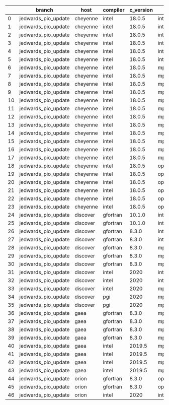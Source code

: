 |    | branch              | host     | compiler   | c_version   | mpi      | m_version   | o_g   | os     | build   | u_pass   | u_fail   | s_pass   | s_fail   | e_pass   | e_fail   | nuopc_pass   | nuopc_fail   | artifacts_hash                                                                                             | modified            |
|----|---------------------|----------|------------|-------------|----------|-------------|-------|--------|---------|----------|----------|----------|----------|----------|----------|--------------|--------------|------------------------------------------------------------------------------------------------------------|---------------------|
|  0 | jedwards_pio_update | cheyenne | intel      | 18.0.5      | intelmpi | 2018.4.274  | O     | Linux  | Pass    | 9033     | 0        | 49       | 0        | 80       | 0        | 50           | 0            | [artifacts](https://github.com/esmf-org/esmf-test-artifacts/tree/74ee4063a6beabbe5f2eb439f2d4cbee83a6c134) | 02/28/2022_13:17:41 |
|  1 | jedwards_pio_update | cheyenne | intel      | 18.0.5      | intelmpi | 2018.4.274  | O     | Linux  | Pass    | pending  | pending  | pending  | pending  | pending  | pending  | pending      | pending      | [artifacts](https://github.com/esmf-org/esmf-test-artifacts/tree/5eeb7b24211169ace1a4cac74824562f2c77440b) | 02/28/2022_14:19:28 |
|  2 | jedwards_pio_update | cheyenne | intel      | 18.0.5      | intelmpi | 2018.4.274  | O     | Linux  | Pass    | 9033     | 0        | 49       | 0        | 80       | 0        | 50           | 0            | [artifacts](https://github.com/esmf-org/esmf-test-artifacts/tree/79b4ed2993d81faae5049046d1db998a85ca0c93) | 02/28/2022_18:13:09 |
|  3 | jedwards_pio_update | cheyenne | intel      | 18.0.5      | intelmpi | 2018.4.274  | g     | Linux  | Pass    | 13657    | 0        | 49       | 0        | 80       | 0        | 50           | 0            | [artifacts](https://github.com/esmf-org/esmf-test-artifacts/tree/44868c97072884dbdaa0c80566d9fc3c99e629ae) | 02/28/2022_13:17:41 |
|  4 | jedwards_pio_update | cheyenne | intel      | 18.0.5      | intelmpi | 2018.4.274  | g     | Linux  | Pass    | pending  | pending  | pending  | pending  | pending  | pending  | pending      | pending      | [artifacts](https://github.com/esmf-org/esmf-test-artifacts/tree/5bd85d73005357c3081f9f984d295ca052752684) | 02/28/2022_14:19:28 |
|  5 | jedwards_pio_update | cheyenne | intel      | 18.0.5      | intelmpi | 2018.4.274  | g     | Linux  | Pass    | 13657    | 0        | 49       | 0        | 80       | 0        | 50           | 0            | [artifacts](https://github.com/esmf-org/esmf-test-artifacts/tree/175d088a851fcb5c9146672c2beb3a3d329818fc) | 02/28/2022_18:13:09 |
|  6 | jedwards_pio_update | cheyenne | intel      | 18.0.5      | mpiuni   | none        | O     | Linux  | Fail    | fail     | fail     | fail     | fail     | fail     | fail     | 0            | 50           | [artifacts](https://github.com/esmf-org/esmf-test-artifacts/tree/48f535738b0978065820bc374a43af807e11bcea) | 02/28/2022_12:17:44 |
|  7 | jedwards_pio_update | cheyenne | intel      | 18.0.5      | mpiuni   | none        | O     | Linux  | Fail    | fail     | fail     | fail     | fail     | fail     | fail     | fail         | fail         | [artifacts](https://github.com/esmf-org/esmf-test-artifacts/tree/cbf772a3c61e14203d6af7d1ad135c83285eb33f) | 02/28/2022_13:17:41 |
|  8 | jedwards_pio_update | cheyenne | intel      | 18.0.5      | mpiuni   | none        | O     | Linux  | Fail    | fail     | fail     | fail     | fail     | fail     | fail     | 0            | 50           | [artifacts](https://github.com/esmf-org/esmf-test-artifacts/tree/8ff11863a0125699a05f0f7ff07e4fdb0913cc68) | 02/28/2022_18:13:09 |
|  9 | jedwards_pio_update | cheyenne | intel      | 18.0.5      | mpiuni   | none        | g     | Linux  | Fail    | fail     | fail     | fail     | fail     | fail     | fail     | 0            | 50           | [artifacts](https://github.com/esmf-org/esmf-test-artifacts/tree/cdff10489270e13f70f239e05589010eae67477d) | 02/28/2022_12:17:44 |
| 10 | jedwards_pio_update | cheyenne | intel      | 18.0.5      | mpiuni   | none        | g     | Linux  | Fail    | fail     | fail     | fail     | fail     | fail     | fail     | fail         | fail         | [artifacts](https://github.com/esmf-org/esmf-test-artifacts/tree/4d57eb05a7d6221aac900670616c474a04ec0870) | 02/28/2022_13:17:41 |
| 11 | jedwards_pio_update | cheyenne | intel      | 18.0.5      | mpiuni   | none        | g     | Linux  | Fail    | fail     | fail     | fail     | fail     | fail     | fail     | 0            | 50           | [artifacts](https://github.com/esmf-org/esmf-test-artifacts/tree/ac494dd9fb25888b04ae95417af4ee83184e096b) | 02/28/2022_18:13:09 |
| 12 | jedwards_pio_update | cheyenne | intel      | 18.0.5      | mpt      | 2.19        | O     | Linux  | Pass    | 9033     | 0        | 49       | 0        | 80       | 0        | 0            | 50           | [artifacts](https://github.com/esmf-org/esmf-test-artifacts/tree/2e9416a88d24de22c37e666cb3d295e3e745b972) | 02/28/2022_13:17:41 |
| 13 | jedwards_pio_update | cheyenne | intel      | 18.0.5      | mpt      | 2.19        | O     | Linux  | Pass    | pending  | pending  | pending  | pending  | pending  | pending  | pending      | pending      | [artifacts](https://github.com/esmf-org/esmf-test-artifacts/tree/3526137519f3aa092ec704f3fb023c48693d9281) | 02/28/2022_14:19:28 |
| 14 | jedwards_pio_update | cheyenne | intel      | 18.0.5      | mpt      | 2.19        | O     | Linux  | Pass    | 9033     | 0        | 49       | 0        | 80       | 0        | 0            | 50           | [artifacts](https://github.com/esmf-org/esmf-test-artifacts/tree/a28dfc00bcbb9877aa7edbc900388c6af0e297fc) | 02/28/2022_18:13:09 |
| 15 | jedwards_pio_update | cheyenne | intel      | 18.0.5      | mpt      | 2.19        | g     | Linux  | Pass    | 13657    | 0        | 49       | 0        | 80       | 0        | 0            | 50           | [artifacts](https://github.com/esmf-org/esmf-test-artifacts/tree/c4c3c278a137a38e9e9927efec94287d8ec979d2) | 02/28/2022_13:17:41 |
| 16 | jedwards_pio_update | cheyenne | intel      | 18.0.5      | mpt      | 2.19        | g     | Linux  | Pass    | pending  | pending  | pending  | pending  | pending  | pending  | pending      | pending      | [artifacts](https://github.com/esmf-org/esmf-test-artifacts/tree/b5f54d1c3cb2d1d340a1967f9ab5c9833e24f7e8) | 02/28/2022_14:19:28 |
| 17 | jedwards_pio_update | cheyenne | intel      | 18.0.5      | mpt      | 2.19        | g     | Linux  | Pass    | 13657    | 0        | 49       | 0        | 80       | 0        | 0            | 50           | [artifacts](https://github.com/esmf-org/esmf-test-artifacts/tree/3b824a5d39ed24dfd306c8a6c4ce4493b0cd653c) | 02/28/2022_18:13:09 |
| 18 | jedwards_pio_update | cheyenne | intel      | 18.0.5      | openmpi  | 3.1.4       | O     | Linux  | Pass    | 9033     | 0        | 49       | 0        | 80       | 0        | 50           | 0            | [artifacts](https://github.com/esmf-org/esmf-test-artifacts/tree/811f787811ef5653e2fe1220f4848514db621363) | 02/28/2022_13:17:41 |
| 19 | jedwards_pio_update | cheyenne | intel      | 18.0.5      | openmpi  | 3.1.4       | O     | Linux  | Pass    | pending  | pending  | pending  | pending  | pending  | pending  | pending      | pending      | [artifacts](https://github.com/esmf-org/esmf-test-artifacts/tree/f1fd96bd7d501dcba60a48717911b1f75c2a3966) | 02/28/2022_14:19:28 |
| 20 | jedwards_pio_update | cheyenne | intel      | 18.0.5      | openmpi  | 3.1.4       | O     | Linux  | Pass    | 9033     | 0        | 49       | 0        | 80       | 0        | 50           | 0            | [artifacts](https://github.com/esmf-org/esmf-test-artifacts/tree/ab70dfcd45ec42b261832e24bda16401218244e6) | 02/28/2022_18:13:09 |
| 21 | jedwards_pio_update | cheyenne | intel      | 18.0.5      | openmpi  | 3.1.4       | g     | Linux  | Pass    | 13657    | 0        | 49       | 0        | 80       | 0        | 50           | 0            | [artifacts](https://github.com/esmf-org/esmf-test-artifacts/tree/bb2e7d0bf06d30b1df5be0153ce7522070d008c0) | 02/28/2022_13:17:41 |
| 22 | jedwards_pio_update | cheyenne | intel      | 18.0.5      | openmpi  | 3.1.4       | g     | Linux  | Pass    | pending  | pending  | pending  | pending  | pending  | pending  | pending      | pending      | [artifacts](https://github.com/esmf-org/esmf-test-artifacts/tree/b44e7865a855c2a6a79c45b45f2c9a02e04db2ca) | 02/28/2022_14:19:28 |
| 23 | jedwards_pio_update | cheyenne | intel      | 18.0.5      | openmpi  | 3.1.4       | g     | Linux  | Pass    | 13657    | 0        | 49       | 0        | 80       | 0        | 50           | 0            | [artifacts](https://github.com/esmf-org/esmf-test-artifacts/tree/6bf63b60b4f458f711e5154b2736d3a846fe0edf) | 02/28/2022_18:13:09 |
| 24 | jedwards_pio_update | discover | gfortran   | 10.1.0      | intelmpi | 19.1.3.304  | O     | Linux  | Pass    | 9018     | 15       | 49       | 0        | 80       | 0        | 50           | 0            | [artifacts](https://github.com/esmf-org/esmf-test-artifacts/tree/bf9e810519ee8af6bbcd31ec9c42519736abe21e) | 02/28/2022_18:18:23 |
| 25 | jedwards_pio_update | discover | gfortran   | 10.1.0      | intelmpi | 19.1.3.304  | g     | Linux  | Pass    | 13642    | 15       | 49       | 0        | 80       | 0        | 50           | 0            | [artifacts](https://github.com/esmf-org/esmf-test-artifacts/tree/10d80b207607a37ab05843aca6012ae55e3d7748) | 02/28/2022_18:18:23 |
| 26 | jedwards_pio_update | discover | gfortran   | 8.3.0       | intelmpi | 19.1.3.304  | O     | Linux  | Pass    | 9018     | 15       | 49       | 0        | 80       | 0        | 50           | 0            | [artifacts](https://github.com/esmf-org/esmf-test-artifacts/tree/15b09ddbab3f2e01ac612ddee1b655ac4f54f8ad) | 02/28/2022_18:18:23 |
| 27 | jedwards_pio_update | discover | gfortran   | 8.3.0       | intelmpi | 19.1.3.304  | g     | Linux  | Pass    | 13642    | 15       | 49       | 0        | 80       | 0        | 50           | 0            | [artifacts](https://github.com/esmf-org/esmf-test-artifacts/tree/ef1485fd1505e9746e2ef274b95de375de1b7272) | 02/28/2022_18:18:23 |
| 28 | jedwards_pio_update | discover | gfortran   | 8.3.0       | mpiuni   | none        | O     | Linux  | Fail    | fail     | fail     | fail     | fail     | fail     | fail     | 0            | 50           | [artifacts](https://github.com/esmf-org/esmf-test-artifacts/tree/a8e26808ae98c0c9bd94f4a4d15affd4a5210404) | 02/28/2022_18:18:23 |
| 29 | jedwards_pio_update | discover | gfortran   | 8.3.0       | mpiuni   | none        | g     | Linux  | Fail    | fail     | fail     | fail     | fail     | fail     | fail     | 0            | 50           | [artifacts](https://github.com/esmf-org/esmf-test-artifacts/tree/147cc7dc580712996806e27fc8a0366a2b3ad05c) | 02/28/2022_18:18:23 |
| 30 | jedwards_pio_update | discover | gfortran   | 8.3.0       | mpt      | 2.17        | O     | Linux  | Pass    | 9033     | 0        | 49       | 0        | 80       | 0        | 46           | 4            | [artifacts](https://github.com/esmf-org/esmf-test-artifacts/tree/d0c84169f4ff3604198c55a986c520b893609bbc) | 02/28/2022_18:18:23 |
| 31 | jedwards_pio_update | discover | intel      | 2020        | intelmpi | 19.1.3.304  | O     | Linux  | Pass    | 9033     | 0        | 49       | 0        | 80       | 0        | 50           | 0            | [artifacts](https://github.com/esmf-org/esmf-test-artifacts/tree/80f9cb87478c88d5c477bdec42d5dc382fc14657) | 02/28/2022_18:18:23 |
| 32 | jedwards_pio_update | discover | intel      | 2020        | intelmpi | 19.1.3.304  | g     | Linux  | Pass    | 13657    | 0        | 49       | 0        | 80       | 0        | 50           | 0            | [artifacts](https://github.com/esmf-org/esmf-test-artifacts/tree/4e5f86163fdd4b77787f2e4895cfb913a5df18d5) | 02/28/2022_18:18:23 |
| 33 | jedwards_pio_update | discover | intel      | 2020        | mpt      | 2.17        | O     | Linux  | Pass    | 9033     | 0        | 49       | 0        | 80       | 0        | 0            | 50           | [artifacts](https://github.com/esmf-org/esmf-test-artifacts/tree/b371100f5d5a3570d767e5366ac9e9e12014febd) | 02/28/2022_18:18:23 |
| 34 | jedwards_pio_update | discover | pgi        | 2020        | mpiuni   | none        | O     | Linux  | Fail    | fail     | fail     | fail     | fail     | fail     | fail     | 0            | 50           | [artifacts](https://github.com/esmf-org/esmf-test-artifacts/tree/1f60e4ae50f48bb193a723fa944b87b58043e431) | 02/28/2022_18:18:23 |
| 35 | jedwards_pio_update | discover | pgi        | 2020        | mpiuni   | none        | g     | Linux  | Fail    | fail     | fail     | fail     | fail     | fail     | fail     | 0            | 50           | [artifacts](https://github.com/esmf-org/esmf-test-artifacts/tree/0298f42c3f8666fe3d1b79872af3e503d7d1cd55) | 02/28/2022_18:18:23 |
| 36 | jedwards_pio_update | gaea     | gfortran   | 8.3.0       | mpi      | 7.7.11      | O     | Unicos | Pass    | 9032     | 1        | 49       | 0        | 80       | 0        | 47           | 3            | [artifacts](https://github.com/esmf-org/esmf-test-artifacts/tree/601dba65644549f613b9163cd19a6494af5796a3) | 02/28/2022_17:21:14 |
| 37 | jedwards_pio_update | gaea     | gfortran   | 8.3.0       | mpi      | 7.7.11      | g     | Unicos | Pass    | 13656    | 1        | 49       | 0        | 80       | 0        | 47           | 3            | [artifacts](https://github.com/esmf-org/esmf-test-artifacts/tree/0d510b46b86a4e383b4c0e2363904aada3a8a697) | 02/28/2022_17:21:14 |
| 38 | jedwards_pio_update | gaea     | gfortran   | 8.3.0       | mpiuni   | none        | O     | Unicos | Fail    | fail     | fail     | fail     | fail     | fail     | fail     | 0            | 50           | [artifacts](https://github.com/esmf-org/esmf-test-artifacts/tree/31241c6a1c97ab099eb7eac2abf448d7165b273c) | 02/28/2022_17:21:14 |
| 39 | jedwards_pio_update | gaea     | gfortran   | 8.3.0       | mpiuni   | none        | g     | Unicos | Fail    | fail     | fail     | fail     | fail     | fail     | fail     | 0            | 50           | [artifacts](https://github.com/esmf-org/esmf-test-artifacts/tree/511d9fd7ae11c4bf2c2f8ebfe29f3b35e671c7f6) | 02/28/2022_17:21:14 |
| 40 | jedwards_pio_update | gaea     | intel      | 2019.5      | mpi      | 7.7.11      | O     | Unicos | Pass    | 11878    | -113     | 49       | 0        | 80       | 0        | 47           | 3            | [artifacts](https://github.com/esmf-org/esmf-test-artifacts/tree/cdb3707a1d96f4adcb0563a2c4f722cf4028721b) | 02/28/2022_17:21:14 |
| 41 | jedwards_pio_update | gaea     | intel      | 2019.5      | mpi      | 7.7.11      | g     | Unicos | Pass    | 11878    | -113     | 49       | 0        | 80       | 0        | 47           | 3            | [artifacts](https://github.com/esmf-org/esmf-test-artifacts/tree/f6f27cd2b71aa3e5a236ab69ae0299fbd29ec971) | 02/28/2022_17:21:14 |
| 42 | jedwards_pio_update | gaea     | intel      | 2019.5      | mpiuni   | none        | O     | Unicos | Fail    | fail     | fail     | fail     | fail     | fail     | fail     | 0            | 50           | [artifacts](https://github.com/esmf-org/esmf-test-artifacts/tree/af9ee30c1d60ef093e70ec59d4d9469eaf79ae56) | 02/28/2022_17:21:14 |
| 43 | jedwards_pio_update | gaea     | intel      | 2019.5      | mpiuni   | none        | g     | Unicos | Fail    | fail     | fail     | fail     | fail     | fail     | fail     | 0            | 50           | [artifacts](https://github.com/esmf-org/esmf-test-artifacts/tree/491ebc62ea821ae6976c405803c7b4882c7d1317) | 02/28/2022_17:21:14 |
| 44 | jedwards_pio_update | orion    | gfortran   | 8.3.0       | openmpi  | 4.0.2       | O     | Linux  | Pass    | 9033     | 0        | 49       | 0        | 80       | 0        | 50           | 0            | [artifacts](https://github.com/esmf-org/esmf-test-artifacts/tree/eeda00ec276c6cce02ff019c2694144d3a62ba71) | 02/28/2022_17:27:08 |
| 45 | jedwards_pio_update | orion    | gfortran   | 8.3.0       | openmpi  | 4.0.2       | g     | Linux  | Pass    | 13657    | 0        | 49       | 0        | 80       | 0        | 50           | 0            | [artifacts](https://github.com/esmf-org/esmf-test-artifacts/tree/8bb4201bc26162c1ba5037ca49f67869a7eacadf) | 02/28/2022_17:27:08 |
| 46 | jedwards_pio_update | orion    | intel      | 2020        | intelmpi | 2020.2      | O     | Linux  | Pass    | 9031     | 2        | 49       | 0        | 80       | 0        | 50           | 0            | [artifacts](https://github.com/esmf-org/esmf-test-artifacts/tree/b181e3c471245f2b3c6df82f3a8f9e6a06f342db) | 02/28/2022_17:27:08 |